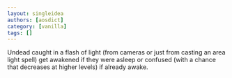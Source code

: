 ```yaml
---
layout: singleidea
authors: [aosdict]
category: [vanilla]
tags: []
---
```

Undead caught in a flash of light (from cameras or just from casting an area light spell) get awakened if they were asleep or confused (with a chance that decreases at higher levels) if already awake.
